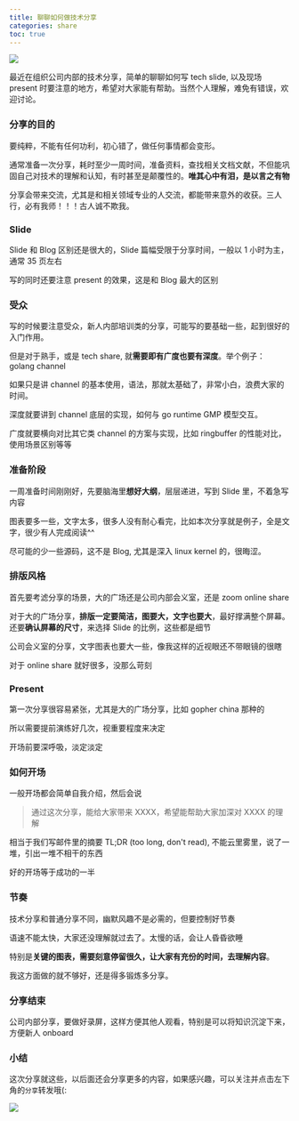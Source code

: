 ```yaml
---
title: 聊聊如何做技术分享
categories: share
toc: true
---
```


![](/images/zuimei-teacher.jpeg)

最近在组织公司内部的技术分享，简单的聊聊如何写 tech slide, 以及现场 present 时要注意的地方，希望对大家能有帮助。当然个人理解，难免有错误，欢迎讨论。

### 分享的目的
要纯粹，不能有任何功利，初心错了，做任何事情都会变形。

通常准备一次分享，耗时至少一周时间，准备资料，查找相关文档文献，不但能巩固自己对技术的理解和认知，有时甚至是颠覆性的。**唯其心中有泪，是以言之有物**

分享会带来交流，尤其是和相关领域专业的人交流，都能带来意外的收获。三人行，必有我师！！！古人诚不欺我。
### Slide
Slide 和 Blog 区别还是很大的，Slide 篇幅受限于分享时间，一般以 1 小时为主，通常 35 页左右

写的同时还要注意 present 的效果，这是和 Blog 最大的区别
### 受众
写的时候要注意受众，新人内部培训类的分享，可能写的要基础一些，起到很好的入门作用。

但是对于熟手，或是 tech share, 就**需要即有广度也要有深度**。举个例子：golang channel

如果只是讲 channel 的基本使用，语法，那就太基础了，非常小白，浪费大家的时间。

深度就要讲到 channel 底层的实现，如何与 go runtime GMP 模型交互。

广度就要横向对比其它类 channel 的方案与实现，比如 ringbuffer 的性能对比，使用场景区别等等
### 准备阶段
一周准备时间刚刚好，先要脑海里**想好大纲**，层层递进，写到 Slide 里，不着急写内容

图表要多一些，文字太多，很多人没有耐心看完，比如本次分享就是例子，全是文字，很少有人完成阅读^^

尽可能的少一些源码，这不是 Blog, 尤其是深入 linux kernel 的，很晦涩。

### 排版风格
首先要考滤分享的场景，大的广场还是公司内部会义室，还是 zoom online share

对于大的广场分享，**排版一定要简洁，图要大，文字也要大**，最好撑满整个屏幕。还要**确认屏幕的尺寸**，来选择 Slide 的比例，这些都是细节

公司会义室的分享，文字图表也要大一些，像我这样的近视眼还不带眼镜的很瞎

对于 online share 就好很多，没那么苛刻

### Present
第一次分享很容易紧张，尤其是大的广场分享，比如 gopher china 那种的

所以需要提前演练好几次，视重要程度来决定

开场前要深呼吸，淡定淡定
### 如何开场
一般开场都会简单自我介绍，然后会说
> 通过这次分享，能给大家带来 XXXX，希望能帮助大家加深对 XXXX 的理解

相当于我们写邮件里的摘要 TL;DR (too long, don't read), 不能云里雾里，说了一堆，引出一堆不相干的东西

好的开场等于成功的一半
### 节奏
技术分享和普通分享不同，幽默风趣不是必需的，但要控制好节奏

语速不能太快，大家还没理解就过去了。太慢的话，会让人昏昏欲睡

特别是**关键的图表，需要刻意停留很久，让大家有充份的时间，去理解内容**。

我这方面做的就不够好，还是得多锻炼多分享。
### 分享结束
公司内部分享，要做好录屏，这样方便其他人观看，特别是可以将知识沉淀下来，方便新人 onboard
### 小结
这次分享就这些，以后面还会分享更多的内容，如果感兴趣，可以关注并点击左下角的`分享`转发哦(:

![](/images/dongzerun-weixin-code.png)